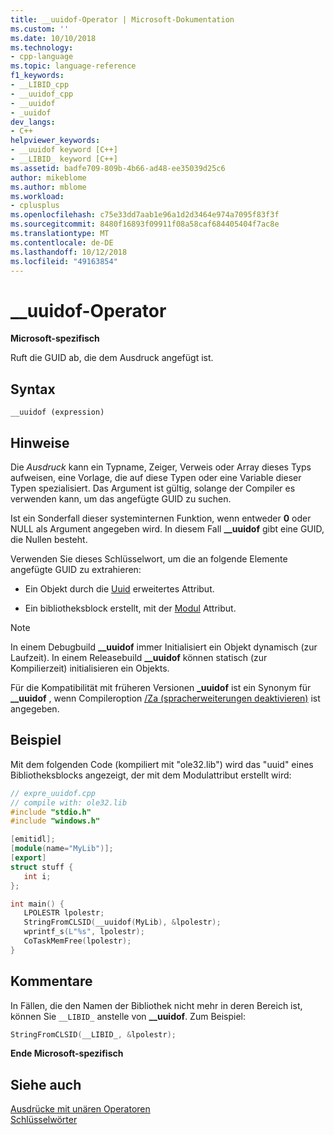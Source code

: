 ```yaml
---
title: __uuidof-Operator | Microsoft-Dokumentation
ms.custom: ''
ms.date: 10/10/2018
ms.technology:
- cpp-language
ms.topic: language-reference
f1_keywords:
- __LIBID_cpp
- __uuidof_cpp
- __uuidof
- _uuidof
dev_langs:
- C++
helpviewer_keywords:
- __uuidof keyword [C++]
- __LIBID_ keyword [C++]
ms.assetid: badfe709-809b-4b66-ad48-ee35039d25c6
author: mikeblome
ms.author: mblome
ms.workload:
- cplusplus
ms.openlocfilehash: c75e33dd7aab1e96a1d2d3464e974a7095f83f3f
ms.sourcegitcommit: 8480f16893f09911f08a58caf684405404f7ac8e
ms.translationtype: MT
ms.contentlocale: de-DE
ms.lasthandoff: 10/12/2018
ms.locfileid: "49163854"
---
```

# <a name="uuidof-operator"></a>__uuidof-Operator

**Microsoft-spezifisch**

Ruft die GUID ab, die dem Ausdruck angefügt ist.

## <a name="syntax"></a>Syntax

```
__uuidof (expression)
```

## <a name="remarks"></a>Hinweise

Die *Ausdruck* kann ein Typname, Zeiger, Verweis oder Array dieses Typs aufweisen, eine Vorlage, die auf diese Typen oder eine Variable dieser Typen spezialisiert. Das Argument ist gültig, solange der Compiler es verwenden kann, um das angefügte GUID zu suchen.

Ist ein Sonderfall dieser systeminternen Funktion, wenn entweder **0** oder NULL als Argument angegeben wird. In diesem Fall **__uuidof** gibt eine GUID, die Nullen besteht.

Verwenden Sie dieses Schlüsselwort, um die an folgende Elemente angefügte GUID zu extrahieren:

- Ein Objekt durch die [Uuid](../cpp/uuid-cpp.md) erweitertes Attribut.

- Ein bibliotheksblock erstellt, mit der [Modul](../windows/module-cpp.md) Attribut.

> [!NOTE]
> In einem Debugbuild **__uuidof** immer Initialisiert ein Objekt dynamisch (zur Laufzeit). In einem Releasebuild **__uuidof** können statisch (zur Kompilierzeit) initialisieren ein Objekts.

Für die Kompatibilität mit früheren Versionen **_uuidof** ist ein Synonym für **__uuidof** , wenn Compileroption [/Za \(spracherweiterungen deaktivieren)](../build/reference/za-ze-disable-language-extensions.md) ist angegeben.

## <a name="example"></a>Beispiel

Mit dem folgenden Code (kompiliert mit "ole32.lib") wird das "uuid" eines Bibliotheksblocks angezeigt, der mit dem Modulattribut erstellt wird:

```cpp
// expre_uuidof.cpp
// compile with: ole32.lib
#include "stdio.h"
#include "windows.h"

[emitidl];
[module(name="MyLib")];
[export]
struct stuff {
   int i;
};

int main() {
   LPOLESTR lpolestr;
   StringFromCLSID(__uuidof(MyLib), &lpolestr);
   wprintf_s(L"%s", lpolestr);
   CoTaskMemFree(lpolestr);
}
```

## <a name="comments"></a>Kommentare

In Fällen, die den Namen der Bibliothek nicht mehr in deren Bereich ist, können Sie `__LIBID_` anstelle von **__uuidof**. Zum Beispiel:

```cpp
StringFromCLSID(__LIBID_, &lpolestr);
```

**Ende Microsoft-spezifisch**

## <a name="see-also"></a>Siehe auch

[Ausdrücke mit unären Operatoren](../cpp/expressions-with-unary-operators.md)<br/>
[Schlüsselwörter](../cpp/keywords-cpp.md)